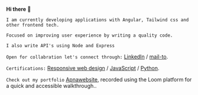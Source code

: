 **Hi there** 👋

`I am currently developing applications with Angular, Tailwind css and other frontend tech.`

`Focused on improving user experience by writing a quality code.`

`I also write API's using Node and Express`

`Open for collabration let's connect through:` [LinkedIn](https://www.linkedin.com/in/umarmb) / [mail-to](imumar944@gmail.com).

`Certifications:` [Responsive web design](https://www.freecodecamp.org/certification/fccfc37f447-0dc0-4435-ac76-33d42f53a6ef/responsive-web-design) / [JavaScript](https://www.freecodecamp.org/certification/fccfc37f447-0dc0-4435-ac76-33d42f53a6ef/javascript-algorithms-and-data-structures) / [Python](https://www.coursera.org/account/accomplishments/certificate/CX36HDLWP3PG).

`Check out my portfolio` [Apnawebsite](https://www.loom.com/share/8c157f89fa674b7dbfb6dd9b18be37fa?sid=5068200f-d856-4587-a7a1-c3c76ddcfb25), recorded using the Loom platform for a quick and accessible walkthrough..
